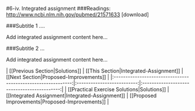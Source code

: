 #6-iv. Integrated assignment
###Readings:
http://www.ncbi.nlm.nih.gov/pubmed/21571633 [download] 


###Subtitle 1 ....

Add integrated assignment content here...

###Subtitle 2 ...

Add integrated assignment content here...


| [[Previous Section|Solutions]]       | [[This Section|Integrated-Assignment]] | [[Next Section|Proposed-Improvements]]   |
|:------------------------------------------------------------:|:--------------------------:|:-------------------------------------------:|
| [[Practical Exercise Solutions|Solutions]] | [[Integrated Assignment|Integrated-Assignment]]    | [[Proposed Improvements|Proposed-Improvements]] |
